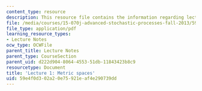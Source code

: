 ```yaml
---
content_type: resource
description: This resource file contains the information regarding lecture 1.
file: /media/courses/15-070j-advanced-stochastic-processes-fall-2013/59e4f0d302a20e75921eaf4e290739dd_MIT15_070JF13_Lec1.pdf
file_type: application/pdf
learning_resource_types:
- Lecture Notes
ocw_type: OCWFile
parent_title: Lecture Notes
parent_type: CourseSection
parent_uid: d222d904-8064-4553-51db-11843423b8c9
resourcetype: Document
title: 'Lecture 1: Metric spaces'
uid: 59e4f0d3-02a2-0e75-921e-af4e290739dd
---
```

